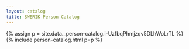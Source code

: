 ```yaml
---
layout: catalog
title: SWERIK Person Catalog
---
```

{% assign p = site.data._person-catalog.i-UzfbqPhmjzqv5DLhWoLrTL %}
{% include person-catalog.html p=p %}

